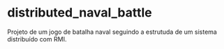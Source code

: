 # distributed_naval_battle
Projeto de um jogo de batalha naval seguindo a estrutuda de um sistema distribuído com RMI. 
